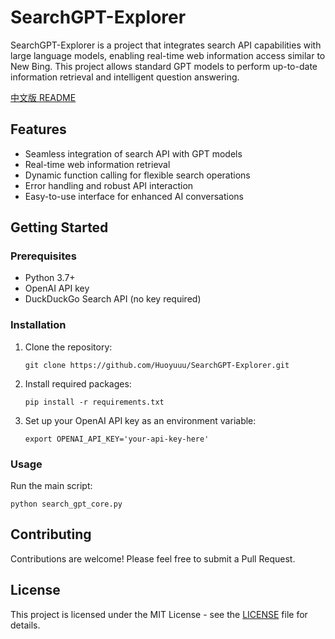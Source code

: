 # SearchGPT-Explorer

SearchGPT-Explorer is a project that integrates search API capabilities with large language models, enabling real-time web information access similar to New Bing. This project allows standard GPT models to perform up-to-date information retrieval and intelligent question answering.

[中文版 README](https://github.com/Huoyuuu/SearchGPT-Explorer/blob/main/README.md)

## Features

- Seamless integration of search API with GPT models
- Real-time web information retrieval
- Dynamic function calling for flexible search operations
- Error handling and robust API interaction
- Easy-to-use interface for enhanced AI conversations

## Getting Started

### Prerequisites

- Python 3.7+
- OpenAI API key
- DuckDuckGo Search API (no key required)

### Installation

1. Clone the repository:
   ```
   git clone https://github.com/Huoyuuu/SearchGPT-Explorer.git
   ```

2. Install required packages:
   ```
   pip install -r requirements.txt
   ```

3. Set up your OpenAI API key as an environment variable:
   ```
   export OPENAI_API_KEY='your-api-key-here'
   ```

### Usage

Run the main script:

```
python search_gpt_core.py
```

## Contributing

Contributions are welcome! Please feel free to submit a Pull Request.

## License

This project is licensed under the MIT License - see the [LICENSE](LICENSE) file for details.
